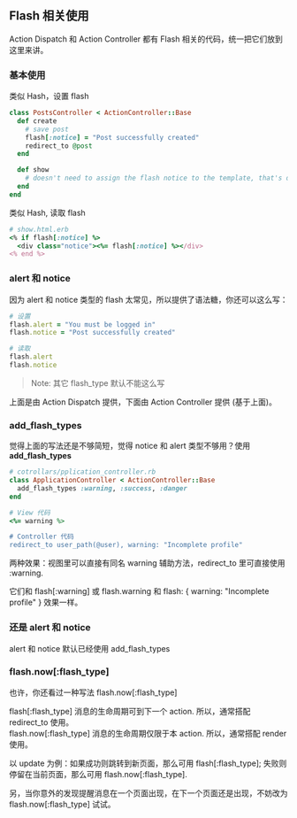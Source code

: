 ## Flash 相关使用

Action Dispatch 和 Action Controller 都有 Flash 相关的代码，统一把它们放到这里来讲。

### 基本使用

类似 Hash，设置 flash

```ruby
class PostsController < ActionController::Base
  def create
    # save post
    flash[:notice] = "Post successfully created"
    redirect_to @post
  end

  def show
    # doesn't need to assign the flash notice to the template, that's done automatically
  end
end
```

类似 Hash, 读取 flash

```ruby
# show.html.erb
<% if flash[:notice] %>
  <div class="notice"><%= flash[:notice] %></div>
<% end %>
```

### alert 和 notice

因为 alert 和 notice 类型的 flash 太常见，所以提供了语法糖，你还可以这么写：

```ruby
# 设置
flash.alert = "You must be logged in"
flash.notice = "Post successfully created"

# 读取
flash.alert
flash.notice
```

> Note: 其它 flash_type 默认不能这么写

上面是由 Action Dispatch 提供，下面由 Action Controller 提供 (基于上面)。

### add_flash_types

觉得上面的写法还是不够简短，觉得 notice 和 alert 类型不够用？使用 **add_flash_types**

```ruby
# cotrollars/pplication_controller.rb
class ApplicationController < ActionController::Base
  add_flash_types :warning, :success, :danger
end

# View 代码
<%= warning %>

# Controller 代码
redirect_to user_path(@user), warning: "Incomplete profile"
```

两种效果：视图里可以直接有同名 warning 辅助方法，redirect_to 里可直接使用 :warning.

它们和 flash[:warning] 或 flash.warning 和 flash: { warning: "Incomplete profile" } 效果一样。

### 还是 alert 和 notice

alert 和 notice 默认已经使用 add_flash_types

### flash.now[:flash_type]

也许，你还看过一种写法 flash.now[:flash_type]

flash[:flash_type] 消息的生命周期可到下一个 action. 所以，通常搭配 redirect_to 使用。  
flash.now[:flash_type] 消息的生命周期仅限于本 action. 所以，通常搭配 render 使用。

以 update 为例：如果成功则跳转到新页面，那么可用 flash[:flash_type]; 失败则停留在当前页面，那么可用 flash.now[:flash_type].

另，当你意外的发现提醒消息在一个页面出现，在下一个页面还是出现，不妨改为 flash.now[:flash_type] 试试。
